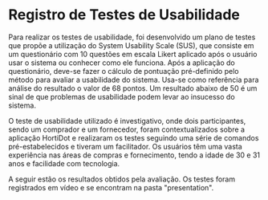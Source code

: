 # Registro de Testes de Usabilidade

Para realizar os testes de usabilidade, foi desenvolvido um plano de testes que propõe a utilização do System Usability Scale (SUS), que consiste em um questionário com 10 questões em escala Likert aplicado após o usuário usar o sistema ou conhecer como ele funciona. Após a aplicação do questionário, deve-se fazer o cálculo de pontuação pré-definido pelo método para avaliar a usabilidade do sistema. Usa-se como referência para análise do resultado o valor de 68 pontos. Um resultado abaixo de 50 é um sinal de que problemas de usabilidade podem levar ao insucesso do sistema. 

O teste de usabilidade utilizado é investigativo, onde dois participantes, sendo um comprador e um fornecedor, foram contextualizados sobre a aplicação HortiDot e realizaram os testes seguindo uma série de comandos pré-estabelecidos e tiveram um facilitador. Os usuários têm uma vasta experiência nas áreas de compras e fornecimento, tendo a idade de 30 e 31 anos e facilidade com tecnologia. 

A seguir estão os resultados obtidos pela avaliação. Os testes foram registrados em vídeo e se encontram na pasta "presentation".




